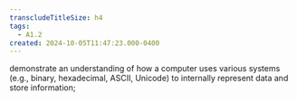 ```yaml
---
transcludeTitleSize: h4
tags:
  - A1.2
created: 2024-10-05T11:47:23.000-0400
---
```

demonstrate an understanding of how a computer uses various systems (e.g., binary, hexadecimal, ASCII, Unicode) to internally represent data and store information;